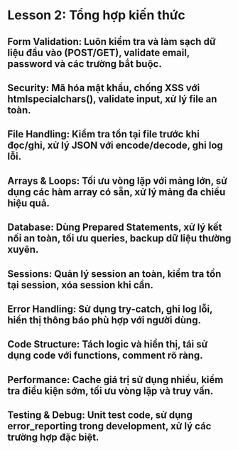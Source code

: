 # Lesson 2: Tổng hợp kiến thức

## Form Validation: Luôn kiểm tra và làm sạch dữ liệu đầu vào (POST/GET), validate email, password và các trường bắt buộc.
## Security: Mã hóa mật khẩu, chống XSS với htmlspecialchars(), validate input, xử lý file an toàn.
## File Handling: Kiểm tra tồn tại file trước khi đọc/ghi, xử lý JSON với encode/decode, ghi log lỗi.
## Arrays & Loops: Tối ưu vòng lặp với mảng lớn, sử dụng các hàm array có sẵn, xử lý mảng đa chiều hiệu quả.
## Database: Dùng Prepared Statements, xử lý kết nối an toàn, tối ưu queries, backup dữ liệu thường xuyên.
## Sessions: Quản lý session an toàn, kiểm tra tồn tại session, xóa session khi cần.
## Error Handling: Sử dụng try-catch, ghi log lỗi, hiển thị thông báo phù hợp với người dùng.
## Code Structure: Tách logic và hiển thị, tái sử dụng code với functions, comment rõ ràng.
## Performance: Cache giá trị sử dụng nhiều, kiểm tra điều kiện sớm, tối ưu vòng lặp và truy vấn.
## Testing & Debug: Unit test code, sử dụng error_reporting trong development, xử lý các trường hợp đặc biệt.